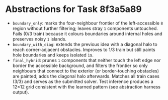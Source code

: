 # Abstractions for Task 8f3a5a89

- `boundary_only`: marks the four-neighbour frontier of the left-accessible `8` region without further filtering; leaves stray `1` components untouched. Fails (0/3 train) because it colours boundaries around internal holes and preserves noisy `1` islands.
- `boundary_with_diag`: extends the previous idea with a diagonal halo to reach corner-adjacent obstacles. Improves to 1/3 train but still paints hole boundaries and keeps isolated `1`s.
- `final_hybrid`: prunes `1` components that neither touch the left edge nor border the accessible background, and filters the frontier so only neighbours that connect to the exterior (or border-touching obstacles) are painted; adds the diagonal halo afterwards. Matches all train cases (3/3) and serves as the submitted solver. Test inference produces a 12×12 grid consistent with the learned pattern (see abstraction harness output).

